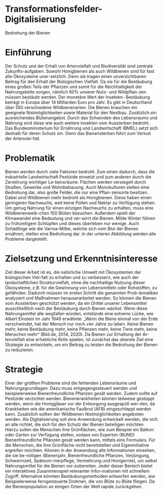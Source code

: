 # Transformationsfelder-Digitalisierung
Bedrohung der Bienen
# Einführung 
Der Schutz und der Erhalt von Artenvielfalt und Biodiversität sind zentrale Zukunfts-aufgaben. Sowohl Honigbienen als auch Wildbienen sind für fast alle Ökosysteme uner-setzlich. Denn sie tragen einen unverzichtbaren Beitrag für den Erhalt der Biologischen Vielfalt. Da sie für die Bestäubung eines großen Teils der Pflanzen und somit für die Reichhaltigkeit der Nahrungskette sorgen, nämlich 80% unserer Nutz- und Wildpflan-zen müssen bestäubt werden. Der monetäre Wert der Insekten- Bestäubung beträgt in Europa über 14 Milliarden Euro pro Jahr. Es gibt in Deutschland über 550 verschiedene Wildbienenarten. Die Bienen brauchen ein geeignete Nistmöglichkeiten sowie Material für den Nestbau. Zusätzlich ein ausreichendes Blütenangebot. Durch das Schwinden des Lebensraums und Nahrung sind diese wie auch weitere Insekten vom Aussterben bedroht. Das Bundesministerium für Ernährung und Landwirtschaft (BMEL) setzt sich deshalb für deren Schutz ein. Denn das Bienensterben führt zum Verlust der Artenviel-falt. 

# Problematik
Bienen werden durch viele Faktoren bedroht. Zum einen dadurch, dass die industrielle Landwirtschaft Pestizide einsetzt und zum anderen durch die Zerstörung wichtiger Le-bensräume. Flächen werden versiegelt durch Straßen, Gewerbe und Wohnbebauung. Auch Monokulturen stellen eine Bedrohung dar, also große Felder, die nur eine Pflan-zensorte besitzen. Dabei sind Wildbienen mehr bedroht als Honigbienen. Diese haben einen geringeren Nachwuchs, weil keine Pollen und Nektar zu Verfügung stehen. Um genug Nahrung für einen einzigen Nachwuchs zu erhalten, muss eine Wildbienenweib-chen 100 Blüten besuchen. Außerdem spielt der Klimawandel eine Bedeutung und ver-wirrt die Bienen. Milde Winter führen zu frühzeitigem Schlüpfen und dieses überleben nur wenige. Auch Schädlinge wie die Varroa-Milbe, welche sich vom Blut der Bienen ernähren, stellen eine Bedrohung dar. In der unteren Abbildung werden alle Probleme dargestellt.

# Zielsetzung und Erkenntnisinteresse
Ziel dieser Arbeit ist es, die natürliche Umwelt mit Ökosystemen der biologischen Viel-falt zu erhalten und zu verbessern, wie auch der landschaftlichen Strukturvielfalt, ohne die nachhaltige Nutzung dieser Ökosysteme, z.B. für die Gewinnung von Lebensmitteln oder Rohstoffen, zu gefährden. Dadurch müssen im ersten Schritt die genannten Prob-lematiken analysiert und Maßnahmen herauserarbeitet werden. So können die Bienen vom Aussterben geschützt werden, da ein Drittel unserer Lebensmittel ausschließlich nach der Bestäubung durch Bienen wächst. Wenn diese Nahrungsmittel alle wegfallen würden, entstünde eine extreme Lücke, wie Albert Einstein im Jahr 1949 erwähnte: „Wenn die Biene einmal von der Erde verschwindet, hat der Mensch nur noch vier Jahre zu leben. Keine Bienen mehr, keine Bestäubung mehr, keine Pflanzen mehr, keine Tiere mehr, keine Menschen mehr“ (Bild.de, 2014, 2020). Da Bienen zur Erhaltung der Ar-tenvielfalt eine erhebliche Rolle spielen, ist zunächst das oberste Ziel eine Strategie zu entwickeln, um ein Beitrag zu leisten die Bedrohung der Bienen zu reduzieren.

# Strategie
Einer der größten Probleme sind die fehlenden Lebensräume und Nahrungsgrundlagen. Dazu muss entgegengesteuert werden und beispielerweise Bienenfreundliche Pflanzen gesät werden. Zudem sollte auf Pestizide verzichtet werden. Bienenkrankheiten können teilweise gestoppt werden, wenn die Honiggläser vor der Entsorgung ausgespült wer-den, da Krankheiten wie die amerikanische Faulbrut (AFB) eingeschleppt werden kann. Zusätzlich sollten der Wildbienen Nistmöglichkeiten angeboten werden.
Als Digitalisierung soll eine Anwendung entwickelt werden, die sich an alle richtet, die sich für den Schutz der Bienen beteiligen möchten. Hierzu sollen die Menschen ihre Grünflächen, wie zum Beispiel ein Balkon oder Garten zur Verfügung stellen, sodass von Experten (BUND) Bienenfreundliche Pflanzen gesät werden kann, mittels eins Formulars. Für die Menschen, die ihre Grünfläche nicht bereitstellen und Eigeninitiative ergreifen möchten. Können in der Anwendung alle Informationen einsehen, die sie be-nötigen (Bienenjahr, Bienenfreundliche Pflanzen, Verjüngung, Schwarmzeit, Spätsom-merpflege, Vermehrung und Honigernte), um selbst Nahrungsmittel für die Bienen vor-zubereiten. Jeder dieser Bereich bietet ein interaktives Zusammenspiel relevanter Infor-mationen mit schnellem Zugriff.
Alternative könnten Bestäubungsmethoden entworfen werden, wie Beispielerweise ferngesteuerte Drohnen, die von Blüte zu Blüte fliegen. Da die Bienenpopulation an einigen Orten der Welt rapide zurückgehen.

